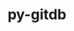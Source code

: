 ---
title: "py-gitdb"
layout: cache
categories: [package, develop]
meta: {"compilers": ["gcc@=7.3.1"], "num_specs": 8, "num_specs_by_stack": {"aws-isc": 4, "aws-isc-aarch64": 4, "root": 8}, "oss": ["amzn2"], "platforms": ["linux"], "stacks": ["aws-isc", "aws-isc-aarch64", "root"], "targets": ["aarch64", "x86_64_v3"], "versions": ["4.0.9"]}
spec_details: [{"compiler": "gcc@=7.3.1", "hash": "3xrnhuy2f2aww6uafvm5nz5mgbonn6ek", "os": "amzn2", "platform": "linux", "size": "-", "stacks": ["aws-isc-aarch64", "root"], "tarball": "https://binaries.spack.io/develop/build_cache/linux-amzn2-aarch64/gcc-7.3.1/py-gitdb-4.0.9/linux-amzn2-aarch64-gcc-7.3.1-py-gitdb-4.0.9-3xrnhuy2f2aww6uafvm5nz5mgbonn6ek.spack", "target": "aarch64", "variants": ["build_system=python_pip"], "versions": ["4.0.9"]}, {"compiler": "gcc@=7.3.1", "hash": "e2vj3ue5sow6ua3kcl6crgbzq2fk4yc3", "os": "amzn2", "platform": "linux", "size": "-", "stacks": ["aws-isc-aarch64", "root"], "tarball": "https://binaries.spack.io/develop/build_cache/linux-amzn2-aarch64/gcc-7.3.1/py-gitdb-4.0.9/linux-amzn2-aarch64-gcc-7.3.1-py-gitdb-4.0.9-e2vj3ue5sow6ua3kcl6crgbzq2fk4yc3.spack", "target": "aarch64", "variants": ["build_system=python_pip"], "versions": ["4.0.9"]}, {"compiler": "gcc@=7.3.1", "hash": "ev7d6hbwutljwvbvwfbud3u32je2p663", "os": "amzn2", "platform": "linux", "size": "-", "stacks": ["aws-isc-aarch64", "root"], "tarball": "https://binaries.spack.io/develop/build_cache/linux-amzn2-aarch64/gcc-7.3.1/py-gitdb-4.0.9/linux-amzn2-aarch64-gcc-7.3.1-py-gitdb-4.0.9-ev7d6hbwutljwvbvwfbud3u32je2p663.spack", "target": "aarch64", "variants": ["build_system=python_pip"], "versions": ["4.0.9"]}, {"compiler": "gcc@=7.3.1", "hash": "yjarcfe3aouljq4ut6ebs3o4ih2tpkco", "os": "amzn2", "platform": "linux", "size": "-", "stacks": ["aws-isc-aarch64", "root"], "tarball": "https://binaries.spack.io/develop/build_cache/linux-amzn2-aarch64/gcc-7.3.1/py-gitdb-4.0.9/linux-amzn2-aarch64-gcc-7.3.1-py-gitdb-4.0.9-yjarcfe3aouljq4ut6ebs3o4ih2tpkco.spack", "target": "aarch64", "variants": ["build_system=python_pip"], "versions": ["4.0.9"]}, {"compiler": "gcc@=7.3.1", "hash": "hylt5lfv4rh4no5d7dghj44zmyva2ccu", "os": "amzn2", "platform": "linux", "size": "-", "stacks": ["aws-isc", "root"], "tarball": "https://binaries.spack.io/develop/build_cache/linux-amzn2-x86_64_v3/gcc-7.3.1/py-gitdb-4.0.9/linux-amzn2-x86_64_v3-gcc-7.3.1-py-gitdb-4.0.9-hylt5lfv4rh4no5d7dghj44zmyva2ccu.spack", "target": "x86_64_v3", "variants": ["build_system=python_pip"], "versions": ["4.0.9"]}, {"compiler": "gcc@=7.3.1", "hash": "ps4gmv6roqysahtc3rmywmo46wml477w", "os": "amzn2", "platform": "linux", "size": "-", "stacks": ["aws-isc", "root"], "tarball": "https://binaries.spack.io/develop/build_cache/linux-amzn2-x86_64_v3/gcc-7.3.1/py-gitdb-4.0.9/linux-amzn2-x86_64_v3-gcc-7.3.1-py-gitdb-4.0.9-ps4gmv6roqysahtc3rmywmo46wml477w.spack", "target": "x86_64_v3", "variants": ["build_system=python_pip"], "versions": ["4.0.9"]}, {"compiler": "gcc@=7.3.1", "hash": "s2dceimnqr2qtjn42azi3wylo62o3ycw", "os": "amzn2", "platform": "linux", "size": "-", "stacks": ["aws-isc", "root"], "tarball": "https://binaries.spack.io/develop/build_cache/linux-amzn2-x86_64_v3/gcc-7.3.1/py-gitdb-4.0.9/linux-amzn2-x86_64_v3-gcc-7.3.1-py-gitdb-4.0.9-s2dceimnqr2qtjn42azi3wylo62o3ycw.spack", "target": "x86_64_v3", "variants": ["build_system=python_pip"], "versions": ["4.0.9"]}, {"compiler": "gcc@=7.3.1", "hash": "wsy7ewkhys6azcvryckgrzv7dqxlhipb", "os": "amzn2", "platform": "linux", "size": "-", "stacks": ["aws-isc", "root"], "tarball": "https://binaries.spack.io/develop/build_cache/linux-amzn2-x86_64_v3/gcc-7.3.1/py-gitdb-4.0.9/linux-amzn2-x86_64_v3-gcc-7.3.1-py-gitdb-4.0.9-wsy7ewkhys6azcvryckgrzv7dqxlhipb.spack", "target": "x86_64_v3", "variants": ["build_system=python_pip"], "versions": ["4.0.9"]}]
---
